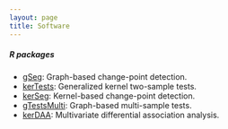 ```yaml
---
layout: page
title: Software
---
```


##### R packages

* [gSeg](https://cran.r-project.org/web/packages/gSeg/index.html): Graph-based change-point detection.
* [kerTests](https://cran.r-project.org/web/packages/kerTests/index.html): Generalized kernel two-sample tests.
* [kerSeg](https://cran.r-project.org/web/packages/kerSeg/index.html): Kernel-based change-point detection.
* [gTestsMulti](https://cran.r-project.org/web/packages/gTestsMulti/index.html): Graph-based multi-sample tests.
* [kerDAA](https://cran.r-project.org/web/packages/kerDAA/index.html): Multivariate differential association analysis.

